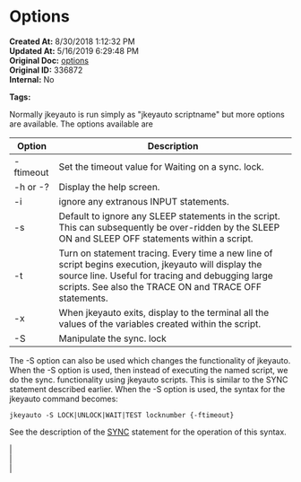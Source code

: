 # Options

**Created At:** 8/30/2018 1:12:32 PM  
**Updated At:** 5/16/2019 6:29:48 PM  
**Original Doc:** [options](https://docs.jbase.com/48575-jkeyauto/options)  
**Original ID:** 336872  
**Internal:** No  

**Tags:**
<badge text='program profiling' vertical='middle' />

Normally jkeyauto is run simply as "jkeyauto scriptname" but more options are available. The options available are


| Option<br> | Description<br> |
| --- | --- |
| -ftimeout<br> | Set the timeout value for Waiting on a sync. lock.<br> |
| -h or -?<br> | Display the help screen.<br> |
| -i<br> | ignore any extranous INPUT statements.<br> |
| -s<br> | Default to ignore any SLEEP statements in the script. This can subsequently be over-ridden by the SLEEP ON and SLEEP OFF statements within a script.<br> |
| -t<br> | Turn on statement tracing. Every time a new line of script begins execution, jkeyauto will display the source line. Useful for tracing and debugging large scripts. See also the TRACE ON and TRACE OFF statements.<br> |
| -x<br> | When jkeyauto exits, display to the terminal all the values of the variables created within the script.<br> |
| -S<br> | Manipulate the sync. lock<br> |


The -S option can also be used which changes the functionality of jkeyauto. When the -S option is used, then instead of executing the named script, we do the sync. functionality using jkeyauto scripts. This is similar to the SYNC statement described earlier. When the -S option is used, the syntax for the jkeyauto command becomes:

```
jkeyauto -S LOCK|UNLOCK|WAIT|TEST locknumber {-ftimeout}
```

See the description of the [SYNC](./../sync) statement for the operation of this syntax.


| <br> | <br> |

